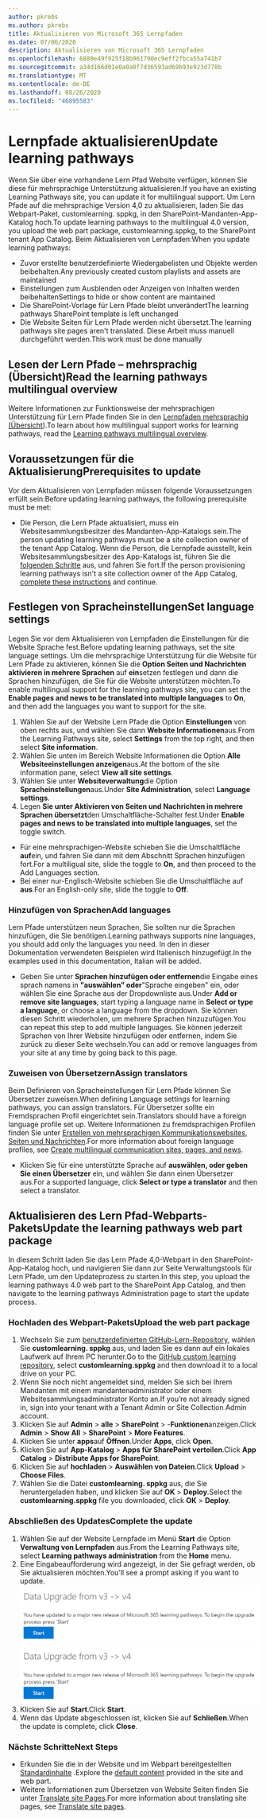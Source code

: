 ```yaml
---
author: pkrebs
ms.author: pkrebs
title: Aktualisieren von Microsoft 365 Lernpfaden
ms.date: 07/06/2020
description: Aktualisieren von Microsoft 365 Lernpfaden
ms.openlocfilehash: 6880e49f925f18b961790ec9eff2fbca55a741b7
ms.sourcegitcommit: a34d166d01e0a0a0f7d36593ad69b93e923d778b
ms.translationtype: MT
ms.contentlocale: de-DE
ms.lasthandoff: 08/26/2020
ms.locfileid: "46895583"
---
```

# <a name="update-learning-pathways"></a><span data-ttu-id="ff3a4-103">Lernpfade aktualisieren</span><span class="sxs-lookup"><span data-stu-id="ff3a4-103">Update learning pathways</span></span>
<span data-ttu-id="ff3a4-104">Wenn Sie über eine vorhandene Lern Pfad Website verfügen, können Sie diese für mehrsprachige Unterstützung aktualisieren.</span><span class="sxs-lookup"><span data-stu-id="ff3a4-104">If you have an existing Learning Pathways site, you can update it for multilingual support.</span></span> <span data-ttu-id="ff3a4-105">Um Lern Pfade auf die mehrsprachige Version 4,0 zu aktualisieren, laden Sie das Webpart-Paket, customlearning. sppkg, in den SharePoint-Mandanten-App-Katalog hoch.</span><span class="sxs-lookup"><span data-stu-id="ff3a4-105">To update learning pathways to the multilingual 4.0 version, you upload the web part package, customlearning.sppkg, to the SharePoint tenant App Catalog.</span></span> <span data-ttu-id="ff3a4-106">Beim Aktualisieren von Lernpfaden:</span><span class="sxs-lookup"><span data-stu-id="ff3a4-106">When you update learning pathways:</span></span>  

- <span data-ttu-id="ff3a4-107">Zuvor erstellte benutzerdefinierte Wiedergabelisten und Objekte werden beibehalten.</span><span class="sxs-lookup"><span data-stu-id="ff3a4-107">Any previously created custom playlists and assets are maintained</span></span>
- <span data-ttu-id="ff3a4-108">Einstellungen zum Ausblenden oder Anzeigen von Inhalten werden beibehalten</span><span class="sxs-lookup"><span data-stu-id="ff3a4-108">Settings to hide or show content are maintained</span></span>
- <span data-ttu-id="ff3a4-109">Die SharePoint-Vorlage für Lern Pfade bleibt unverändert</span><span class="sxs-lookup"><span data-stu-id="ff3a4-109">The learning pathways SharePoint template is left unchanged</span></span>
- <span data-ttu-id="ff3a4-110">Die Website Seiten für Lern Pfade werden nicht übersetzt.</span><span class="sxs-lookup"><span data-stu-id="ff3a4-110">The learning pathways site pages aren't translated.</span></span> <span data-ttu-id="ff3a4-111">Diese Arbeit muss manuell durchgeführt werden.</span><span class="sxs-lookup"><span data-stu-id="ff3a4-111">This work must be done manually</span></span>

## <a name="read-the-learning-pathways-multilingual-overview"></a><span data-ttu-id="ff3a4-112">Lesen der Lern Pfade – mehrsprachig (Übersicht)</span><span class="sxs-lookup"><span data-stu-id="ff3a4-112">Read the learning pathways multilingual overview</span></span>
<span data-ttu-id="ff3a4-113">Weitere Informationen zur Funktionsweise der mehrsprachigen Unterstützung für Lern Pfade finden Sie in den [Lernpfaden mehrsprachig (Übersicht](custom_overview.md)).</span><span class="sxs-lookup"><span data-stu-id="ff3a4-113">To learn about how multilingual support works for learning pathways, read the [Learning pathways multilingual overview](custom_overview.md).</span></span> 

## <a name="prerequisites-to-update"></a><span data-ttu-id="ff3a4-114">Voraussetzungen für die Aktualisierung</span><span class="sxs-lookup"><span data-stu-id="ff3a4-114">Prerequisites to update</span></span>
<span data-ttu-id="ff3a4-115">Vor dem Aktualisieren von Lernpfaden müssen folgende Voraussetzungen erfüllt sein:</span><span class="sxs-lookup"><span data-stu-id="ff3a4-115">Before updating learning pathways, the following prerequisite must be met:</span></span>
- <span data-ttu-id="ff3a4-116">Die Person, die Lern Pfade aktualisiert, muss ein Websitesammlungsbesitzer des Mandanten-App-Katalogs sein.</span><span class="sxs-lookup"><span data-stu-id="ff3a4-116">The person updating learning pathways must be a site collection owner of the tenant App Catalog.</span></span> <span data-ttu-id="ff3a4-117">Wenn die Person, die Lernpfade ausstellt, kein Websitesammlungsbesitzer des App-Katalogs ist, führen Sie die [folgenden Schritte](addappadmin.md) aus, und fahren Sie fort.</span><span class="sxs-lookup"><span data-stu-id="ff3a4-117">If the person provisioning learning pathways isn't a site collection owner of the App Catalog, [complete these instructions](addappadmin.md) and continue.</span></span> 

## <a name="set-language-settings"></a><span data-ttu-id="ff3a4-118">Festlegen von Spracheinstellungen</span><span class="sxs-lookup"><span data-stu-id="ff3a4-118">Set language settings</span></span> 
<span data-ttu-id="ff3a4-119">Legen Sie vor dem Aktualisieren von Lernpfaden die Einstellungen für die Website Sprache fest.</span><span class="sxs-lookup"><span data-stu-id="ff3a4-119">Before updating learning pathways, set the site language settings.</span></span> <span data-ttu-id="ff3a4-120">Um die mehrsprachige Unterstützung für die Website für Lern Pfade zu aktivieren, können Sie die **Option Seiten und Nachrichten aktivieren in mehrere Sprachen** auf **ein**setzen festlegen und dann die Sprachen hinzufügen, die Sie für die Website unterstützen möchten.</span><span class="sxs-lookup"><span data-stu-id="ff3a4-120">To enable multilingual support for the learning pathways site, you can set the **Enable pages and news to be translated into multiple languages** to **On**, and then add the languages you want to support for the site.</span></span>
1.  <span data-ttu-id="ff3a4-121">Wählen Sie auf der Website Lern Pfade die Option **Einstellungen** von oben rechts aus, und wählen Sie dann **Website Informationen**aus.</span><span class="sxs-lookup"><span data-stu-id="ff3a4-121">From the Learning Pathways site, select **Settings** from the top right, and then select **Site information**.</span></span>
2.  <span data-ttu-id="ff3a4-122">Wählen Sie unten im Bereich Website Informationen die Option **Alle Websiteeinstellungen anzeigen**aus.</span><span class="sxs-lookup"><span data-stu-id="ff3a4-122">At the bottom of the site information pane, select **View all site settings**.</span></span>
3.  <span data-ttu-id="ff3a4-123">Wählen Sie unter **Websiteverwaltung**die Option **Spracheinstellungen**aus.</span><span class="sxs-lookup"><span data-stu-id="ff3a4-123">Under **Site Administration**, select **Language settings**.</span></span>
4.  <span data-ttu-id="ff3a4-124">Legen **Sie unter Aktivieren von Seiten und Nachrichten in mehrere Sprachen übersetzt**den Umschaltfläche-Schalter fest.</span><span class="sxs-lookup"><span data-stu-id="ff3a4-124">Under **Enable pages and news to be translated into multiple languages**, set the toggle switch.</span></span> 
- <span data-ttu-id="ff3a4-125">Für eine mehrsprachigen-Website schieben Sie die Umschaltfläche **auf**ein, und fahren Sie dann mit dem Abschnitt Sprachen hinzufügen fort.</span><span class="sxs-lookup"><span data-stu-id="ff3a4-125">For a multiligual site, slide the toggle to **On**, and then proceed to the Add Languages section.</span></span> 
- <span data-ttu-id="ff3a4-126">Bei einer nur-Englisch-Website schieben Sie die Umschaltfläche auf **aus**.</span><span class="sxs-lookup"><span data-stu-id="ff3a4-126">For an English-only site, slide the toggle to **Off**.</span></span>

### <a name="add-languages"></a><span data-ttu-id="ff3a4-127">Hinzufügen von Sprachen</span><span class="sxs-lookup"><span data-stu-id="ff3a4-127">Add languages</span></span>
<span data-ttu-id="ff3a4-128">Lern Pfade unterstützen neun Sprachen, Sie sollten nur die Sprachen hinzufügen, die Sie benötigen.</span><span class="sxs-lookup"><span data-stu-id="ff3a4-128">Learning pathways supports nine languages, you should add only the languages you need.</span></span> <span data-ttu-id="ff3a4-129">In den in dieser Dokumentation verwendeten Beispielen wird Italienisch hinzugefügt.</span><span class="sxs-lookup"><span data-stu-id="ff3a4-129">In the examples used in this documentation, Italian will be added.</span></span> 
- <span data-ttu-id="ff3a4-130">Geben Sie unter **Sprachen hinzufügen oder entfernen**die Eingabe eines sprach namens in **"auswählen" oder**"Sprache eingeben" ein, oder wählen Sie eine Sprache aus der Dropdownliste aus.</span><span class="sxs-lookup"><span data-stu-id="ff3a4-130">Under **Add or remove site languages**, start typing a language name in **Select or type a language**, or choose a language from the dropdown.</span></span> <span data-ttu-id="ff3a4-131">Sie können diesen Schritt wiederholen, um mehrere Sprachen hinzuzufügen.</span><span class="sxs-lookup"><span data-stu-id="ff3a4-131">You can repeat this step to add multiple languages.</span></span> <span data-ttu-id="ff3a4-132">Sie können jederzeit Sprachen von Ihrer Website hinzufügen oder entfernen, indem Sie zurück zu dieser Seite wechseln.</span><span class="sxs-lookup"><span data-stu-id="ff3a4-132">You can add or remove languages from your site at any time by going back to this page.</span></span>
 
### <a name="assign-translators"></a><span data-ttu-id="ff3a4-133">Zuweisen von Übersetzern</span><span class="sxs-lookup"><span data-stu-id="ff3a4-133">Assign translators</span></span>
<span data-ttu-id="ff3a4-134">Beim Definieren von Spracheinstellungen für Lern Pfade können Sie Übersetzer zuweisen.</span><span class="sxs-lookup"><span data-stu-id="ff3a4-134">When defining Language settings for learning pathways, you can assign translators.</span></span> <span data-ttu-id="ff3a4-135">Für Übersetzer sollte ein Fremdsprachen Profil eingerichtet sein.</span><span class="sxs-lookup"><span data-stu-id="ff3a4-135">Translators should have a foreign language profile set up.</span></span> <span data-ttu-id="ff3a4-136">Weitere Informationen zu fremdsprachigen Profilen finden Sie unter [Erstellen von mehrsprachigen Kommunikationswebsites, Seiten und Nachrichten](https://support.office.com/article/2bb7d610-5453-41c6-a0e8-6f40b3ed750c).</span><span class="sxs-lookup"><span data-stu-id="ff3a4-136">For more information about foreign language profiles, see [Create multilingual communication sites, pages, and news](https://support.office.com/article/2bb7d610-5453-41c6-a0e8-6f40b3ed750c).</span></span>  
- <span data-ttu-id="ff3a4-137">Klicken Sie für eine unterstützte Sprache auf **auswählen, oder geben Sie einen Übersetzer** ein, und wählen Sie dann einen Übersetzer aus.</span><span class="sxs-lookup"><span data-stu-id="ff3a4-137">For a supported language, click **Select or type a translator** and then select a translator.</span></span> 

## <a name="update-the-learning-pathways-web-part-package"></a><span data-ttu-id="ff3a4-138">Aktualisieren des Lern Pfad-Webparts-Pakets</span><span class="sxs-lookup"><span data-stu-id="ff3a4-138">Update the learning pathways web part package</span></span>
<span data-ttu-id="ff3a4-139">In diesem Schritt laden Sie das Lern Pfade 4,0-Webpart in den SharePoint-App-Katalog hoch, und navigieren Sie dann zur Seite Verwaltungstools für Lern Pfade, um den Updateprozess zu starten.</span><span class="sxs-lookup"><span data-stu-id="ff3a4-139">In this step, you upload the learning pathways 4.0 web part to the SharePoint App Catalog, and then navigate to the learning pathways Administration page to start the update process.</span></span>

### <a name="upload-the-web-part-package"></a><span data-ttu-id="ff3a4-140">Hochladen des Webpart-Pakets</span><span class="sxs-lookup"><span data-stu-id="ff3a4-140">Upload the web part package</span></span>
1.  <span data-ttu-id="ff3a4-141">Wechseln Sie zum [benutzerdefinierten GitHub-Lern-Repository](https://github.com/pnp/custom-learning-office-365/tree/master/webpart), wählen Sie **customlearning. sppkg** aus, und laden Sie es dann auf ein lokales Laufwerk auf Ihrem PC herunter.</span><span class="sxs-lookup"><span data-stu-id="ff3a4-141">Go to the [GitHub custom learning repository](https://github.com/pnp/custom-learning-office-365/tree/master/webpart), select **customlearning.sppkg** and then download it to a local drive on your PC.</span></span>
2.  <span data-ttu-id="ff3a4-142">Wenn Sie noch nicht angemeldet sind, melden Sie sich bei Ihrem Mandanten mit einem mandantenadministrator oder einem Websitesammlungsadministrator Konto an.</span><span class="sxs-lookup"><span data-stu-id="ff3a4-142">If you’re not already signed in, sign into your tenant with a Tenant Admin or Site Collection Admin account.</span></span> 
3.  <span data-ttu-id="ff3a4-143">Klicken Sie auf **Admin**  >  **alle**  >  **SharePoint**  >  -**Funktionen**anzeigen.</span><span class="sxs-lookup"><span data-stu-id="ff3a4-143">Click **Admin** > **Show All** > **SharePoint** > **More Features**.</span></span> 
4.  <span data-ttu-id="ff3a4-144">Klicken Sie unter **apps**auf **Öffnen**.</span><span class="sxs-lookup"><span data-stu-id="ff3a4-144">Under **Apps**, click **Open**.</span></span> 
5.  <span data-ttu-id="ff3a4-145">Klicken Sie auf **App-Katalog**  >  **Apps für SharePoint verteilen**.</span><span class="sxs-lookup"><span data-stu-id="ff3a4-145">Click **App Catalog** > **Distribute Apps for SharePoint**.</span></span> 
6.  <span data-ttu-id="ff3a4-146">Klicken Sie auf **hochladen**  >  **Auswählen von Dateien**.</span><span class="sxs-lookup"><span data-stu-id="ff3a4-146">Click **Upload** > **Choose Files**.</span></span> 
7.  <span data-ttu-id="ff3a4-147">Wählen Sie die Datei **customlearning. sppkg** aus, die Sie heruntergeladen haben, und klicken Sie auf **OK**  >  **Deploy**.</span><span class="sxs-lookup"><span data-stu-id="ff3a4-147">Select the **customlearning.sppkg** file you downloaded, click **OK** > **Deploy**.</span></span> 

### <a name="complete-the-update"></a><span data-ttu-id="ff3a4-148">Abschließen des Updates</span><span class="sxs-lookup"><span data-stu-id="ff3a4-148">Complete the update</span></span>
1.  <span data-ttu-id="ff3a4-149">Wählen Sie auf der Website Lernpfade im Menü **Start** die Option **Verwaltung von Lernpfaden** aus.</span><span class="sxs-lookup"><span data-stu-id="ff3a4-149">From the Learning Pathways site, select **Learning pathways administration** from the **Home** menu.</span></span> 
2.  <span data-ttu-id="ff3a4-150">Eine Eingabeaufforderung wird angezeigt, in der Sie gefragt werden, ob Sie aktualisieren möchten.</span><span class="sxs-lookup"><span data-stu-id="ff3a4-150">You’ll see a prompt asking if you want to update.</span></span> 
<span data-ttu-id="ff3a4-151">![custom_update_adminprompt_ml.png](media/custom_update_adminprompt_ml.png)</span><span class="sxs-lookup"><span data-stu-id="ff3a4-151">![custom_update_adminprompt_ml.png](media/custom_update_adminprompt_ml.png)</span></span>
3.  <span data-ttu-id="ff3a4-152">Klicken Sie auf **Start**.</span><span class="sxs-lookup"><span data-stu-id="ff3a4-152">Click **Start**.</span></span> 
4. <span data-ttu-id="ff3a4-153">Wenn das Update abgeschlossen ist, klicken Sie auf **Schließen**.</span><span class="sxs-lookup"><span data-stu-id="ff3a4-153">When the update is complete, click **Close**.</span></span> 

### <a name="next-steps"></a><span data-ttu-id="ff3a4-154">Nächste Schritte</span><span class="sxs-lookup"><span data-stu-id="ff3a4-154">Next Steps</span></span>
- <span data-ttu-id="ff3a4-155">Erkunden Sie die in der Website und im Webpart bereitgestellten [Standardinhalte](custom_exploresite.md) .</span><span class="sxs-lookup"><span data-stu-id="ff3a4-155">Explore the [default content](custom_exploresite.md) provided in the site and web part.</span></span>
- <span data-ttu-id="ff3a4-156">Weitere Informationen zum Übersetzen von Website Seiten finden Sie unter [Translate site Pages](custom_translate_page_ml.md).</span><span class="sxs-lookup"><span data-stu-id="ff3a4-156">For more information about translating site pages, see [Translate site pages](custom_translate_page_ml.md).</span></span> 

